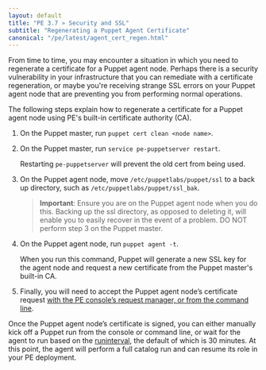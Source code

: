 ```yaml
---
layout: default
title: "PE 3.7 » Security and SSL"
subtitle: "Regenerating a Puppet Agent Certificate"
canonical: "/pe/latest/agent_cert_regen.html"
---
```


From time to time, you may encounter a situation in which you need to regenerate a certificate for a Puppet agent node. Perhaps there is a security vulnerability in your infrastructure that you can remediate with a certificate regeneration, or maybe you're receiving strange SSL errors on your Puppet agent node that are preventing you from performing normal operations. 

The following steps explain how to regenerate a certificate for a Puppet agent node using PE's built-in certificate authority (CA).

1. On the Puppet master, run `puppet cert clean <node name>`.

2. On the Puppet master, run `service pe-puppetserver restart`.

     Restarting `pe-puppetserver` will prevent the old cert from being used. 

3. On the Puppet agent node, move `/etc/puppetlabs/puppet/ssl` to a back up directory, such as `/etc/puppetlabs/puppet/ssl_bak`. 

   >**Important**: Ensure you are on the Puppet agent node when you do this. Backing up the ssl directory, as opposed to deleting it, will enable you to easily recover in the event of a problem. DO NOT perform step 3 on the Puppet master.

4. On the Puppet agent node, run `puppet agent -t`. 

   When you run this command, Puppet will generate a new SSL key for the agent node and request a new certificate from the Puppet master's built-in CA.

5. Finally, you will need to accept the Puppet agent node’s certificate request [with the PE console’s request manager, or from the command line](./console_cert_mgmt.html#rejecting-and-approving-nodes). 

Once the Puppet agent node’s certificate is signed, you can either manually kick off a Puppet run from the console or command line, or wait for the agent to run based on the [runinterval](/references/3.7.latest/configuration.html#runinterval), the default of which is 30 minutes. At this point, the agent will perform a full catalog run and can resume its role in your PE deployment. 
